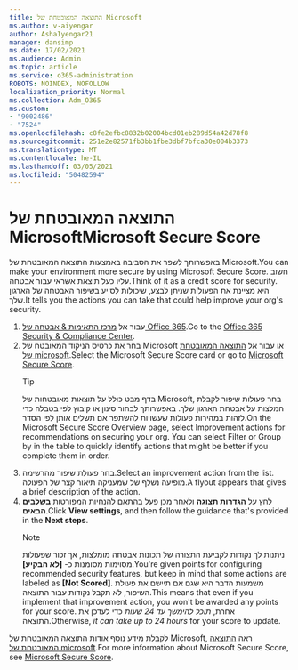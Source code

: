 ```yaml
---
title: התוצאה המאובטחת של Microsoft
ms.author: v-aiyengar
author: AshaIyengar21
manager: dansimp
ms.date: 17/02/2021
ms.audience: Admin
ms.topic: article
ms.service: o365-administration
ROBOTS: NOINDEX, NOFOLLOW
localization_priority: Normal
ms.collection: Adm_O365
ms.custom:
- "9002486"
- "7524"
ms.openlocfilehash: c8fe2efbc8832b02004bcd01eb289d54a42d78f8
ms.sourcegitcommit: 251e2e82571fb3bb1fbe3dbf7bfca30e004b3373
ms.translationtype: MT
ms.contentlocale: he-IL
ms.lasthandoff: 03/05/2021
ms.locfileid: "50482594"
---
```

# <a name="microsoft-secure-score"></a><span data-ttu-id="1d348-102">התוצאה המאובטחת של Microsoft</span><span class="sxs-lookup"><span data-stu-id="1d348-102">Microsoft Secure Score</span></span>

<span data-ttu-id="1d348-103">באפשרותך לשפר את הסביבה באמצעות התוצאה המאובטחת של Microsoft.</span><span class="sxs-lookup"><span data-stu-id="1d348-103">You can make your environment more secure by using Microsoft Secure Score.</span></span> <span data-ttu-id="1d348-104">חשוב עליו כעל תוצאת אשראי עבור אבטחה.</span><span class="sxs-lookup"><span data-stu-id="1d348-104">Think of it as a credit score for security.</span></span> <span data-ttu-id="1d348-105">היא מציינת את הפעולות שניתן לבצע, שיכולות לסייע בשיפור האבטחה של הארגון שלך.</span><span class="sxs-lookup"><span data-stu-id="1d348-105">It tells you the actions you can take that could help improve your org's security.</span></span>

1. <span data-ttu-id="1d348-106">עבור אל [מרכז התאימות & אבטחה של Office 365](https://go.microsoft.com/fwlink/p/?linkid=2077143).</span><span class="sxs-lookup"><span data-stu-id="1d348-106">Go to the [Office 365 Security & Compliance Center](https://go.microsoft.com/fwlink/p/?linkid=2077143).</span></span>
1. <span data-ttu-id="1d348-107">בחר את כרטיס הניקוד המאובטח של Microsoft או עבור אל [התוצאה המאובטחת של microsoft](https://go.microsoft.com/fwlink/?linkid=2099589).</span><span class="sxs-lookup"><span data-stu-id="1d348-107">Select the Microsoft Secure Score card or go to [Microsoft Secure Score](https://go.microsoft.com/fwlink/?linkid=2099589).</span></span>
    > [!TIP]
    >  <span data-ttu-id="1d348-108">בדף מבט כולל על תוצאות מאובטחות של Microsoft, בחר פעולות שיפור לקבלת המלצות על אבטחת הארגון שלך. באפשרותך לבחור סינון או קיבוץ לפי בטבלה כדי לזהות במהירות פעולות שעשויות להשתפר אם תשלים אותן לפי הסדר.</span><span class="sxs-lookup"><span data-stu-id="1d348-108">On the Microsoft Secure Score Overview page, select Improvement actions for recommendations on securing your org. You can select Filter or Group by in the table to quickly identify actions that might be better if you complete them in order.</span></span>
1. <span data-ttu-id="1d348-109">בחר פעולת שיפור מהרשימה.</span><span class="sxs-lookup"><span data-stu-id="1d348-109">Select an improvement action from the list.</span></span> <span data-ttu-id="1d348-110">מופיעה נשלף של שמעניקה תיאור קצר של הפעולה.</span><span class="sxs-lookup"><span data-stu-id="1d348-110">A flyout appears that gives a brief description of the action.</span></span>
1. <span data-ttu-id="1d348-111">לחץ על **הגדרות תצוגה** ולאחר מכן פעל בהתאם להנחיות המפורטות **בשלבים הבאים**.</span><span class="sxs-lookup"><span data-stu-id="1d348-111">Click **View settings**, and then follow the guidance that's provided in the **Next steps**.</span></span>
    > [!NOTE]
    > <span data-ttu-id="1d348-112">ניתנות לך נקודות לקביעת התצורה של תכונות אבטחה מומלצות, אך זכור שפעולות מסוימות מסומנות כ- **[לא הבקיע]**.</span><span class="sxs-lookup"><span data-stu-id="1d348-112">You're given points for configuring recommended security features, but keep in mind that some actions are labeled as **[Not Scored]**.</span></span> <span data-ttu-id="1d348-113">משמעות הדבר היא שגם אם תיישם את פעולת השיפור, לא תקבל נקודות עבור התוצאה.</span><span class="sxs-lookup"><span data-stu-id="1d348-113">This means that even if you implement that improvement action, you won't be awarded any points for your score.</span></span> <span data-ttu-id="1d348-114">אחרת, *תוכל להימשך עד 24 שעות* כדי לעדכן את התוצאה.</span><span class="sxs-lookup"><span data-stu-id="1d348-114">Otherwise, *it can take up to 24 hours* for your score to update.</span></span>

<span data-ttu-id="1d348-115">לקבלת מידע נוסף אודות התוצאה המאובטחת של Microsoft, ראה [התוצאה המאובטחת של microsoft](https://go.microsoft.com/fwlink/?linkid=2103077).</span><span class="sxs-lookup"><span data-stu-id="1d348-115">For more information about Microsoft Secure Score, see [Microsoft Secure Score](https://go.microsoft.com/fwlink/?linkid=2103077).</span></span>